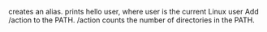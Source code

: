 creates an alias.
prints hello user, where user is the current Linux user
Add /action to the PATH. /action
counts the number of directories in the PATH.
